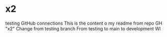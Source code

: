 # x2
testing GitHub connections
This is the content o my readme from repo GH "x2"
Change from testing branch
From testing to main to development WI
